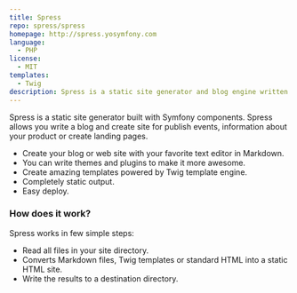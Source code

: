 ```yaml
---
title: Spress
repo: spress/spress
homepage: http://spress.yosymfony.com
language:
  - PHP
license:
  - MIT
templates:
  - Twig
description: Spress is a static site generator and blog engine written in PHP
---
```


Spress is a static site generator built with Symfony components. Spress allows you write a blog and create site for
publish events, information about your product or create landing pages.

- Create your blog or web site with your favorite text editor in Markdown.
- You can write themes and plugins to make it more awesome.
- Create amazing templates powered by Twig template engine.
- Completely static output.
- Easy deploy.

### How does it work?

Spress works in few simple steps:

- Read all files in your site directory.
- Converts Markdown files, Twig templates or standard HTML into a static HTML site.
- Write the results to a destination directory.
